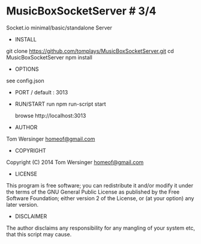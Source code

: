 MusicBoxSocketServer # 3/4
==========================

Socket.io minimal/basic/standalone Server


* INSTALL

git clone https://github.com/tomplays/MusicBoxSocketServer.git
cd MusicBoxSocketServer
npm install


* OPTIONS

 see config.json
  - PORT / default : 3013


* RUN/START 
 	run
 	npm run-script start
 
 	browse
 	http://localhost:3013


* AUTHOR

Tom Wersinger <homeof@gmail.com>

* COPYRIGHT

Copyright (C) 2014 Tom Wersinger <homeof@gmail.com>

* LICENSE

This program is free software; you can redistribute it and/or modify it under the terms of the GNU General Public License as published by the Free Software Foundation; either version 2 of the License, or (at your option) any later version.


* DISCLAIMER

The author disclaims any responsibility for any mangling of your system etc, that this script may cause.
